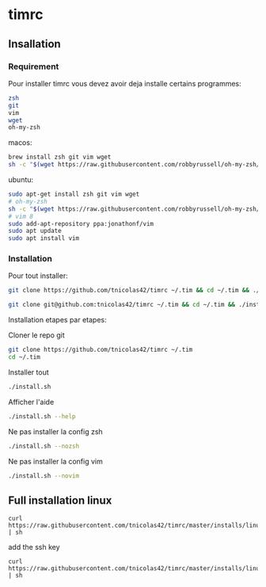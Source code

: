 # timrc

## Insallation

### Requirement

Pour installer timrc vous devez avoir deja installe certains programmes:
```bash
zsh
git
vim
wget
oh-my-zsh
```
macos:
```bash
brew install zsh git vim wget
sh -c "$(wget https://raw.githubusercontent.com/robbyrussell/oh-my-zsh/master/tools/install.sh -O -)"
```

ubuntu:
```bash
sudo apt-get install zsh git vim wget
# oh-my-zsh
sh -c "$(wget https://raw.githubusercontent.com/robbyrussell/oh-my-zsh/master/tools/install.sh -O -)"
# vim 8
sudo add-apt-repository ppa:jonathonf/vim
sudo apt update
sudo apt install vim
```

### Installation

Pour tout installer:
```bash
git clone https://github.com/tnicolas42/timrc ~/.tim && cd ~/.tim && ./install.sh -v && source ~/.zshrc
```
```bash
git clone git@github.com:tnicolas42/timrc ~/.tim && cd ~/.tim && ./install.sh -v && source ~/.zshrc
```

Installation etapes par etapes:

Cloner le repo git
```bash
git clone https://github.com/tnicolas42/timrc ~/.tim
cd ~/.tim
```

Installer tout
```bash
./install.sh
```

Afficher l'aide
```bash
./install.sh --help
```

Ne pas installer la config zsh
```bash
./install.sh --nozsh
```

Ne pas installer la config vim
```bash
./install.sh --novim
```

## Full installation linux

```
curl https://raw.githubusercontent.com/tnicolas42/timrc/master/installs/linux_first_install.sh | sh
```

add the ssh key

```
curl https://raw.githubusercontent.com/tnicolas42/timrc/master/installs/linux_install.sh | sh
```
